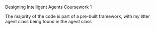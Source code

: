 Designing Intelligent Agents Coursework 1

The majority of the code is part of a pre-built framework, with my litter agent class being found in the agent class
